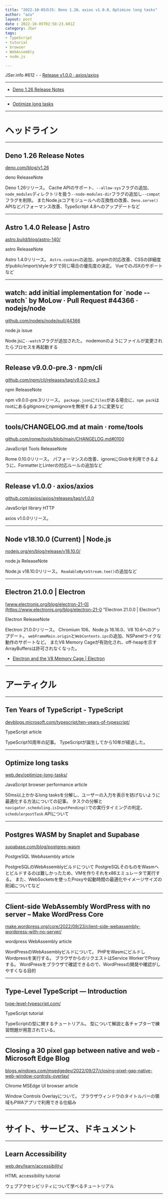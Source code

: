 ```yaml
---
title: "2022-10-05のJS: Deno 1.26、axios v1.0.0、Optimize long tasks"
author: "azu"
layout: post
date : 2022-10-05T02:58:23.681Z
category: JSer
tags:
- TypeScript
- tutorial
- browser
- WebAssembly
- node.js

---
```


JSer.info #612 - - [Release v1.0.0 · axios/axios](https://github.com/axios/axios/releases/tag/v1.0.0)

---

- [Deno 1.26 Release Notes](https://deno.com/blog/v1.26)

---

- [Optimize long tasks](https://web.dev/optimize-long-tasks/)


----

<h1 class="site-genre">ヘッドライン</h1>

----

## Deno 1.26 Release Notes
[deno.com/blog/v1.26](https://deno.com/blog/v1.26 "Deno 1.26 Release Notes")
<p class="jser-tags jser-tag-icon"><span class="jser-tag">deno</span> <span class="jser-tag">ReleaseNote</span></p>

Deno 1.26リリース。
Cache APIのサポート、`--allow-sys`フラグの追加、`node_modules`ディレクトリを扱う`--node-modules-dir`フラグの追加し`--compat`フラグを削除。
またNode.jsコアモジュールへの互換性の改善、`Deno.serve()` APIなどパフォーマンス改善、TypeScrtipt 4.8へのアップデートなど


----

## Astro 1.4.0 Release | Astro
[astro.build/blog/astro-140/](https://astro.build/blog/astro-140/ "Astro 1.4.0 Release | Astro")
<p class="jser-tags jser-tag-icon"><span class="jser-tag">astro</span> <span class="jser-tag">ReleaseNote</span></p>

Astro 1.4.0リリース。
`Astro.cookies`の追加、pnpmの対応改善、CSSの詳細度がpublic/import/styleタグで同じ場合の優先度の決定。
VueでのJSXのサポートなど


----

## watch: add initial implementation for \`node --watch\` by MoLow · Pull Request #44366 · nodejs/node
[github.com/nodejs/node/pull/44366](https://github.com/nodejs/node/pull/44366 "watch: add initial implementation for \`node --watch\` by MoLow · Pull Request #44366 · nodejs/node")
<p class="jser-tags jser-tag-icon"><span class="jser-tag">node.js</span> <span class="jser-tag">issue</span></p>

Node.jsに`--watch`フラグが追加された。
nodemonのようにファイルが変更されたらプロセスを再起動する


----

## Release v9.0.0-pre.3 · npm/cli
[github.com/npm/cli/releases/tag/v9.0.0-pre.3](https://github.com/npm/cli/releases/tag/v9.0.0-pre.3 "Release v9.0.0-pre.3 · npm/cli")
<p class="jser-tags jser-tag-icon"><span class="jser-tag">npm</span> <span class="jser-tag">ReleaseNote</span></p>

npm v9.0.0-pre.3リリース。
`package.json`に`files`がある場合に、`npm pack`はrootにあるgitignoreとnpmignoreを無視するように変更など


----

## tools/CHANGELOG.md at main · rome/tools
[github.com/rome/tools/blob/main/CHANGELOG.md#0100](https://github.com/rome/tools/blob/main/CHANGELOG.md#0100 "tools/CHANGELOG.md at main · rome/tools")
<p class="jser-tags jser-tag-icon"><span class="jser-tag">JavaScript</span> <span class="jser-tag">Tools</span> <span class="jser-tag">ReleaseNote</span></p>

Rome 0.10.0リリース。
パフォーマンスの改善、ignoreにGlobを利用できるように、FormatterとLinterの対応ルールの追加など


----

## Release v1.0.0 · axios/axios
[github.com/axios/axios/releases/tag/v1.0.0](https://github.com/axios/axios/releases/tag/v1.0.0 "Release v1.0.0 · axios/axios")
<p class="jser-tags jser-tag-icon"><span class="jser-tag">JavaScript</span> <span class="jser-tag">library</span> <span class="jser-tag">HTTP</span></p>

axios v1.0.0リリース。


----

## Node v18.10.0 (Current) | Node.js
[nodejs.org/en/blog/release/v18.10.0/](https://nodejs.org/en/blog/release/v18.10.0/ "Node v18.10.0 (Current) | Node.js")
<p class="jser-tags jser-tag-icon"><span class="jser-tag">node.js</span> <span class="jser-tag">ReleaseNote</span></p>

Node.js v18.10.0リリース。
`ReadableByteStream.tee()`の追加など


----

## Electron 21.0.0 | Electron
[www.electronjs.org/blog/electron-21-0](https://www.electronjs.org/blog/electron-21-0 "Electron 21.0.0 | Electron")
<p class="jser-tags jser-tag-icon"><span class="jser-tag">Electron</span> <span class="jser-tag">ReleaseNote</span></p>

Electron 21.0.0リリース。
Chromium 106、Node.js 16.16.0、V8 10.6へのアップデート。
`webFrameMain.origin`と`WebContents.ipc`の追加、NSPanelライクな動作のサポートなど。
またV8 Memory Cageが有効化され、off-heapを示すArrayBuffersは許可されなくなった。

- [Electron and the V8 Memory Cage | Electron](https://www.electronjs.org/blog/v8-memory-cage "Electron and the V8 Memory Cage | Electron")

----
<h1 class="site-genre">アーティクル</h1>

----

## Ten Years of TypeScript - TypeScript
[devblogs.microsoft.com/typescript/ten-years-of-typescript/](https://devblogs.microsoft.com/typescript/ten-years-of-typescript/ "Ten Years of TypeScript - TypeScript")
<p class="jser-tags jser-tag-icon"><span class="jser-tag">TypeScript</span> <span class="jser-tag">article</span></p>

TypeScript10周年の記事。
TypeScriptが誕生してから10年が経過した。


----

## Optimize long tasks
[web.dev/optimize-long-tasks/](https://web.dev/optimize-long-tasks/ "Optimize long tasks")
<p class="jser-tags jser-tag-icon"><span class="jser-tag">JavaScript</span> <span class="jser-tag">browser</span> <span class="jser-tag">performance</span> <span class="jser-tag">article</span></p>

50ms以上かかるlong tasksを分解し、ユーザーの入力を表示を妨げないように最適化する方法についての記事。
タスクの分解と`navigator.scheduling.isInputPending()`での実行タイミングの判定、`schedulerpostTask` APIについて


----

## Postgres WASM by Snaplet and Supabase
[supabase.com/blog/postgres-wasm](https://supabase.com/blog/postgres-wasm "Postgres WASM by Snaplet and Supabase")
<p class="jser-tags jser-tag-icon"><span class="jser-tag">PostgreSQL</span> <span class="jser-tag">WebAssembly</span> <span class="jser-tag">article</span></p>

PostgreSQLのWebAssemblyビルドについて
PostgreSQLそのものをWasmへとビルドするのは難しかったため、VMを作りそれをx86エミュレータで実行する。
また、WebSocketsを使ったProxyや起動時間の最適化やイメージサイズの削減についてなど


----

## Client-side WebAssembly WordPress with no server – Make WordPress Core
[make.wordpress.org/core/2022/09/23/client-side-webassembly-wordpress-with-no-server/](https://make.wordpress.org/core/2022/09/23/client-side-webassembly-wordpress-with-no-server/ "Client-side WebAssembly WordPress with no server – Make WordPress Core")
<p class="jser-tags jser-tag-icon"><span class="jser-tag">wordpress</span> <span class="jser-tag">WebAssembly</span> <span class="jser-tag">article</span></p>

WordPressのWebAssemblyビルドについて。
PHPをWasmにビルドしWordpressを実行する。
ブラウザからのリクエストはService WorkerでProxyする。
WordPressをブラウザで確認できるので、WordPressの開発や確認がしやすくなる目的


----

## Type-Level TypeScript — Introduction
[type-level-typescript.com/](https://type-level-typescript.com/ "Type-Level TypeScript — Introduction")
<p class="jser-tags jser-tag-icon"><span class="jser-tag">TypeScript</span> <span class="jser-tag">tutorial</span></p>

TypeScriptの型に関するチュートリアル。
型について解説と各チャプターで練習問題が用意されている。


----

## Closing a 30 pixel gap between native and web - Microsoft Edge Blog
[blogs.windows.com/msedgedev/2022/09/27/closing-pixel-gap-native-web-window-controls-overlay/](https://blogs.windows.com/msedgedev/2022/09/27/closing-pixel-gap-native-web-window-controls-overlay/ "Closing a 30 pixel gap between native and web - Microsoft Edge Blog")
<p class="jser-tags jser-tag-icon"><span class="jser-tag">Chrome</span> <span class="jser-tag">MSEdge</span> <span class="jser-tag">UI</span> <span class="jser-tag">browser</span> <span class="jser-tag">article</span></p>

Window Controls Overlayについて。
ブラウザウィンドウのタイトルバーの領域もPWAアプリで利用できる仕組み


----
<h1 class="site-genre">サイト、サービス、ドキュメント</h1>

----

## Learn Accessibility
[web.dev/learn/accessibility/](https://web.dev/learn/accessibility/ "Learn Accessibility")
<p class="jser-tags jser-tag-icon"><span class="jser-tag">HTML</span> <span class="jser-tag">accessibility</span> <span class="jser-tag">tutorial</span></p>

ウェブアクセシビリティについて学べるチュートリアル


----
